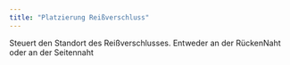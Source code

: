 ```yaml
---
title: "Platzierung Reißverschluss"
---
```


Steuert den Standort des Reißverschlusses. Entweder an der RückenNaht oder an der Seitennaht




